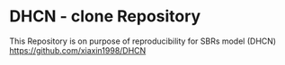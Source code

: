 # DHCN - clone Repository

This Repository is on purpose of reproducibility for SBRs model (DHCN) https://github.com/xiaxin1998/DHCN
